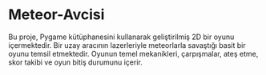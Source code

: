 # Meteor-Avcisi
Bu proje, Pygame kütüphanesini kullanarak geliştirilmiş 2D bir oyunu içermektedir. Bir uzay aracının lazerleriyle meteorlarla savaştığı basit bir oyunu temsil etmektedir. Oyunun temel mekanikleri, çarpışmalar, ateş etme, skor takibi ve oyun bitiş durumunu içerir.
